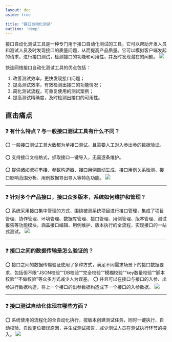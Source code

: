 ```yaml
---
layout: doc
aside: true

title: "接口自动化测试"
outline: 'deep'
---
```


接口自动化测试工具是一种专门用于接口自动化测试的工具，它可以帮助开发人员和测试人员及时发现接口的质量问题，从而提高产品质量。它可以模拟客户端发起的请求，进行接口测试，检测接口的功能和可用性，并及时发现潜在的问题。
![](/static/testing/iface/apply.png)

快连网络接口自动化测试工具的优点包括：
1. 改善测试效率，更快发现接口问题；
2. 提高测试效率，有效检测出接口的功能情况；
3. 简化测试流程，可重复使用的测试案例；
4. 提高测试精确度，及时检测出接口的可用性。

## 直击痛点

### ❓ 有什么特点？与一般接口测试工具有什么不同？

⭕ 一般接口测试工具大致都为单接口测试。且需要人工对入参出参的数据验证。

⭕ 支持接口文档格式，抓取接口一键导入，无需逐条维护。

⭕ 提供诸如流程串接、参数构造器、接口用例自动生成、接口用例关系检测、接口影响范围分析、用例数据导出导入等特色功能。
![](/static/testing/iface/if1.png)

---

### ❓ 针对多个产品接口，接口众多版本，系统如何维护和管理？

⭕ 系统采用接口集中管理的方式，围绕被测系统项目进行接口管理，集成了项目管理、协作管理、环境管理、数据库管理、接口管理、用例管理、版本管理、测试报告等功能模块，涵盖接口编辑、用例维护、版本执行的全流程，实现接口的一站式测试。
![](/static/testing/iface/if2.png)


---

### ❓ 接口之间的数据传输是怎么验证的？

⭕ 接口之间的数据传输验证使用了多种方式，满足不同需求场景下的接口数据要求，包括但不限“JSON校验”“DB校验”“完全校验”“模糊校验”“key数量校验”“脚本校验”“不做校验”等众多方式减少人为误差。
⭕ 并且可以在接口与接口的入参、出参进行数据构造，将上一个接口的出参数据构造成下一个接口的入参数据。
![](/static/testing/iface/if3.png)


---

### ❓ 接口测试自动化体现在哪些方面？

⭕ 系统使用的流程化的全自动化执行，按版本创建测试任务，同时一键执行、自动校验、自动定位错误原因，并生成测试报告，减少测试人员在测试执行环节的投入。
![](/static/testing/iface/if4.png)
